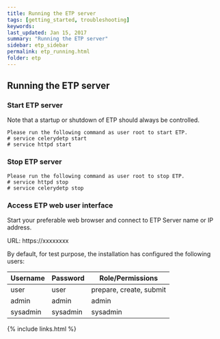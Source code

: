 ```yaml
---
title: Running the ETP server
tags: [getting_started, troubleshooting]
keywords:
last_updated: Jan 15, 2017
summary: "Running the ETP server"
sidebar: etp_sidebar
permalink: etp_running.html
folder: etp
---
```


## Running the ETP server

### Start ETP server

Note that a startup or shutdown of ETP should always be controlled.

    Please run the following command as user root to start ETP.
    # service celerydetp start
    # service httpd start

### Stop ETP server

    Please run the following command as user root to stop ETP.
    # service httpd stop
    # service celerydetp stop

### Access ETP web user interface

Start your preferable web browser and connect to ETP Server name or IP address.

URL: https://xxxxxxxx

By default, for test purpose, the installation has configured the following users:

| **Username** | **Password** | **Role/Permissions**  |
| --- | --- | --- |
| user | user | prepare, create, submit |
| admin | admin | admin |
| sysadmin | sysadmin | sysadmin |

{% include links.html %}
